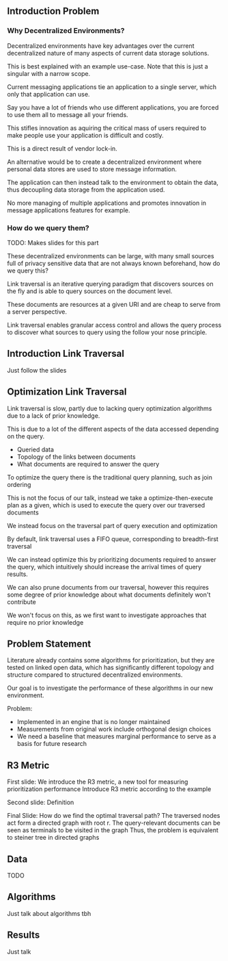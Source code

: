## Introduction Problem

### Why Decentralized Environments?
Decentralized environments have key advantages over the current decentralized nature of many aspects of current data storage solutions.

This is best explained with an example use-case. Note that this is just a singular with a narrow scope.

Current messaging applications tie an application to a single server, which only that application can use. 

Say you have a lot of friends who use different applications, you are forced to use them all to message all your friends.

This stifles innovation as aquiring the critical mass of users required to make people use your application is difficult and costly.

This is a direct result of vendor lock-in.

An alternative would be to create a decentralized environment where personal data stores are used to store message information. 

The application can then instead talk to the environment to obtain the data, thus decoupling data storage from the application used.

No more managing of multiple applications and promotes innovation in message applications features for example.


### How do we query them?
TODO: Makes slides for this part

These decentralized environments can be large, with many small sources full of privacy sensitive data that are not always known beforehand, how do we query this?

Link traversal is an iterative querying paradigm that discovers sources on the fly and is able to query sources on the document level.

These documents are resources at a given URI and are cheap to serve from a server perspective.

Link traversal enables granular access control and allows the query process to discover what sources to query using the follow your nose principle.


## Introduction Link Traversal

Just follow the slides

## Optimization Link Traversal

Link traversal is slow, partly due to lacking query optimization algorithms due to a lack of prior knowledge.

This is due to a lot of the different aspects of the data accessed depending on the query.
- Queried data
- Topology of the links between documents
- What documents are required to answer the query

To optimize the query there is the traditional query planning, such as join ordering

This is not the focus of our talk, instead we take a optimize-then-execute plan as a given, which is used to execute the query over our traversed documents

We instead focus on the traversal part of query execution and optimization

By default, link traversal uses a FIFO queue, corresponding to breadth-first traversal

We can instead optimize this by prioritizing documents required to answer the query, which intuitively should increase the arrival times of query results.

We can also prune documents from our traversal, however this requires some degree of prior knowledge about what documents definitely won't contribute

We won't focus on this, as we first want to investigate approaches that require no prior knowledge

## Problem Statement

Literature already contains some algorithms for prioritization, but they are tested on linked open data, which has significantly different topology and structure compared to 
structured decentralized environments.

Our goal is to investigate the performance of these algorithms in our new environment.

Problem:
- Implemented in an engine that is no longer maintained
- Measurements from original work include orthogonal design choices
- We need a baseline that measures marginal performance to serve as a basis for future research

## R3 Metric

First slide:
We introduce the R3 metric, a new tool for measuring prioritization performance
Introduce R3 metric according to the example

Second slide:
Definition 

Final Slide:
How do we find the optimal traversal path?
The traversed nodes act form a directed graph with root r.
The query-relevant documents can be seen as terminals to be visited in the graph
Thus, the problem is equivalent to steiner tree in directed graphs

## Data

TODO

## Algorithms

Just talk about algorithms tbh

## Results

Just talk


